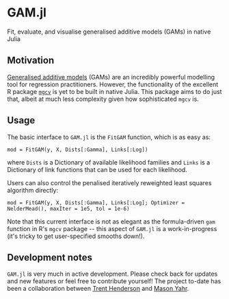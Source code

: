# GAM.jl
Fit, evaluate, and visualise generalised additive models (GAMs) in native Julia

## Motivation

[Generalised additive models](https://en.wikipedia.org/wiki/Generalized_additive_model) (GAMs) are an incredibly powerful modelling tool for regression practitioners. However, the functionality of the excellent R package [`mgcv`](https://cran.r-project.org/web/packages/mgcv/mgcv.pdf) is yet to be built in native Julia. This package aims to do just that, albeit at much less complexity given how sophisticated `mgcv` is.

## Usage

The basic interface to `GAM.jl` is the `FitGAM` function, which is as easy as:

```{julia}
mod = FitGAM(y, X, Dists[:Gamma], Links[:Log])
```

where `Dists` is a Dictionary of available likelihood families and `Links` is a Dictionary of link functions that can be used for each likelihood.

Users can also control the penalised iteratively reweighted least squares algorithm directly:

```{julia}
mod = FitGAM(y, X, Dists[:Gamma], Links[:Log]; Optimizer = NelderMead(), maxIter = 1e5, tol = 1e-6)
```

Note that this current interface is not as elegant as the formula-driven `gam` function in R's `mgcv` package -- this aspect of `GAM.jl` is a work-in-progress (it's tricky to get user-specified smooths down!).

## Development notes

`GAM.jl` is very much in active development. Please check back for updates and new features or feel free to contribute yourself! The project to-date has been a collaboration between [Trent Henderson](https://github.com/hendersontrent) and [Mason Yahr](https://github.com/yahrMason).

